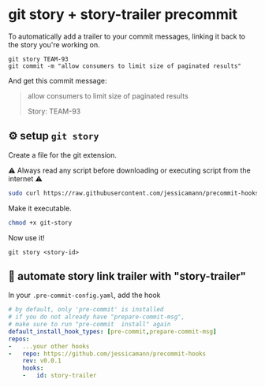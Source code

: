 # git story + story-trailer precommit

To automatically add a trailer to your commit messages, linking it back to the story you're working on.

```
git story TEAM-93
git commit -m "allow consumers to limit size of paginated results"
```

And get this commit message:

> allow consumers to limit size of paginated results
>
> Story: TEAM-93

## ⚙️ setup `git story`

Create a file for the git extension.

⚠️ Always read any script before downloading or executing script from the internet ⚠️

```zsh
sudo curl https://raw.githubusercontent.com/jessicamann/precommit-hooks/main/git-story-template -o /usr/local/bin/git-story && sudo chmod +x /usr/local/bin/git-story
```

Make it executable.

```zsh
chmod +x git-story
```

Now use it!
```
git story <story-id>
```

## 🤖 automate story link trailer with "story-trailer"

In your `.pre-commit-config.yaml`, add the hook

```yaml
# by default, only 'pre-commit' is installed
# if you do not already have "prepare-commit-msg",
# make sure to run "pre-commit  install" again
default_install_hook_types: [pre-commit,prepare-commit-msg]
repos:
-   ...your other hooks
-   repo: https://github.com/jessicamann/precommit-hooks
    rev: v0.0.1
    hooks:
    -   id: story-trailer
```

